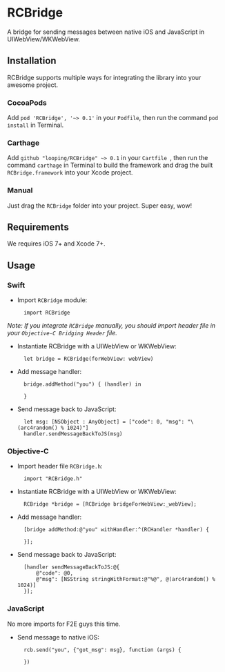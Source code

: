 # RCBridge
A bridge for sending messages between native iOS and JavaScript in UIWebView/WKWebView.

## Installation
RCBridge supports multiple ways for integrating the library into your awesome project.

### CocoaPods
Add `pod 'RCBridge', '~> 0.1'` in your `Podfile`, then run the command `pod install` in Terminal.

### Carthage
Add `github "looping/RCBridge" ~> 0.1` in your `Cartfile `, then run the command `carthage` in Terminal to build the framework and drag the built `RCBridge.framework` into your Xcode project.

### Manual
Just drag the `RCBridge` folder into your project. Super easy, wow!

## Requirements
We requires iOS 7+ and Xcode 7+.

## Usage
### Swift
- Import `RCBridge` module:

		import RCBridge

*Note: If you integrate `RCBridge` manually, you should import header file in your `Objective-C Bridging Header` file.*

- Instantiate RCBridge with a UIWebView or WKWebView:

		let bridge = RCBridge(forWebView: webView)

- Add message handler:

		bridge.addMethod("you") { (handler) in
		
		}

- Send message back to JavaScript:

		let msg: [NSObject : AnyObject] = ["code": 0, "msg": "\(arc4random() % 1024)"]
		handler.sendMessageBackToJS(msg)

### Objective-C
- Import header file `RCBridge.h`:

		import "RCBridge.h"

- Instantiate RCBridge with a UIWebView or WKWebView:

		RCBridge *bridge = [RCBridge bridgeForWebView:_webView];

- Add message handler:

		[bridge addMethod:@"you" withHandler:^(RCHandler *handler) {
		
		}];

- Send message back to JavaScript:

		[handler sendMessageBackToJS:@{
			@"code": @0,
			@"msg": [NSString stringWithFormat:@"%@", @(arc4random() % 1024)]
		}];

### JavaScript
No more imports for F2E guys this time.

- Send message to native iOS:

		rcb.send("you", {"got_msg": msg}, function (args) {
		
		})
